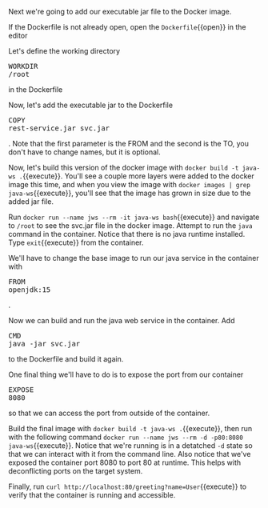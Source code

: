 Next we're going to add our executable jar file to the Docker image.

If the Dockerfile is not already open, open the `Dockerfile`{{open}} in the editor 

Let's define the working directory <pre class="file" data-filename="Dockerfile" data-target="append">WORKDIR /root</pre> in the Dockerfile

Now, let's add the executable jar to the Dockerfile <pre class="file" data-filename="Dockerfile" data-target="append">COPY rest-service.jar svc.jar</pre>.  Note that the first parameter is the FROM and the second is the TO, you don't have to change names, but it is optional.

Now, let's build this version of the docker image with `docker build -t java-ws .`{{execute}}.  You'll see a couple more layers were added to the docker image this time, and when you view the image with `docker images | grep java-ws`{{execute}}, you'll see that the image has grown in size due to the added jar file.

Run `docker run --name jws --rm -it java-ws bash`{{execute}} and navigate to `/root` to see the svc.jar file in the docker image.  Attempt to run the `java` command in the container.  Notice that there is no java runtime installed.  Type `exit`{{execute}} from the container.

We'll have to change the base image to run our java service in the container with <pre class="file" data-filename="Dockerfile" data-target="insert" data-marker="FROM ubuntu">FROM openjdk:15</pre>.

Now we can build and run the java web service in the container.  Add  <pre class="file" data-filename="Dockerfile" data-target="append">CMD java -jar svc.jar</pre> to the Dockerfile and build it again.

One final thing we'll have to do is to expose the port from our container <pre class="file" data-filename="Dockerfile" data-target="append">EXPOSE 8080</pre> so that we can access the port from outside of the container.

Build the final image with `docker build -t java-ws .`{{execute}}, then run with the following command `docker run --name jws --rm -d -p80:8080 java-ws`{{execute}}.  Notice that we're running is in a detatched `-d` state so that we can interact with it from the command line.  Also notice that we've exposed the container port 8080 to port 80 at runtime.  This helps with deconflicting ports on the target system.

Finally, run `curl http://localhost:80/greeting?name=User`{{execute}} to verify that the container is running and accessible.
